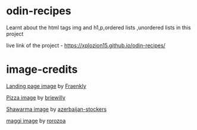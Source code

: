 # odin-recipes

Learnt about the html tags img and h1,p,ordered lists ,unordered lists in this project

live link of the project - https://xplozion15.github.io/odin-recipes/


# image-credits 

[Landing page image](https://unsplash.com/photos/white-and-red-labeled-book-rN_RMqSXRKw) by [Fraenkly](https://unsplash.com/@fraenkly) 

[Pizza image](https://unsplash.com/photos/pizza-on-chopping-board-MqT0asuoIcU) by  [briewilly](https://unsplash.com/@briewilly)


[Shawarma image](https://www.freepik.com/free-photo/arabic-street-food-shaurma-lavash-wooden-platter_5588290.htm#fromView=search&page=1&position=45&uuid=8481b599-615c-4802-a5d7-79b5920da665)  by [azerbaijan-stockers](https://www.freepik.com/author/azerbaijan-stockers)



[maggi image](https://www.freepik.com/free-photo/forkful-steaming-spaghetti-with-shiny-noodles-hint-tomato-sauce_135008536.htm#fromView=search&page=1&position=42&uuid=282cc766-ce3a-4a84-a660-539eaf29b54e) by [rorozoa](https://www.freepik.com/author/rorozoa)
